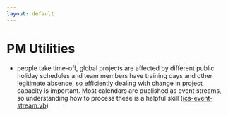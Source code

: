 ```yaml
---
layout: default
---
```


# PM Utilities
- people take time-off, global projects are affected by different public holiday schedules and team members have training days and other legitimate absence, so efficiently dealing with change in project capacity is important. Most calendars are published as event streams, so understanding how to process these is a helpful skill ([ics-event-stream.vb](pmutilities/ics-event-stream.vb))
